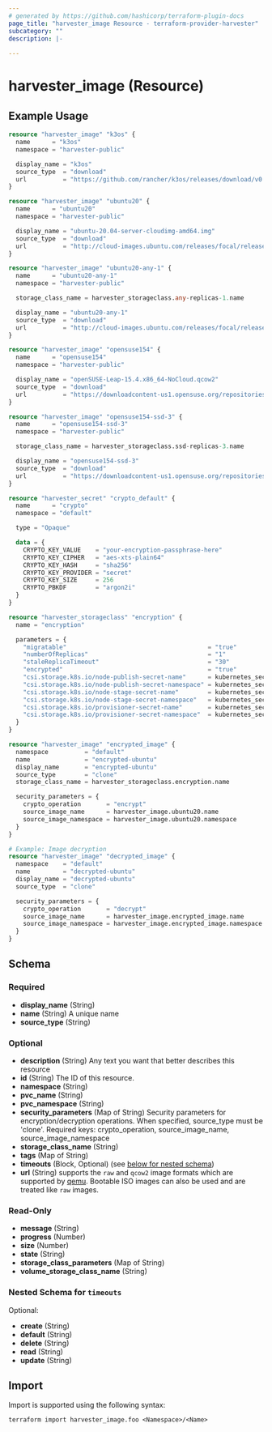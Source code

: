 ```yaml
---
# generated by https://github.com/hashicorp/terraform-plugin-docs
page_title: "harvester_image Resource - terraform-provider-harvester"
subcategory: ""
description: |-
  
---
```


# harvester_image (Resource)



## Example Usage

```terraform
resource "harvester_image" "k3os" {
  name      = "k3os"
  namespace = "harvester-public"

  display_name = "k3os"
  source_type  = "download"
  url          = "https://github.com/rancher/k3os/releases/download/v0.20.6-k3s1r0/k3os-amd64.iso"
}

resource "harvester_image" "ubuntu20" {
  name      = "ubuntu20"
  namespace = "harvester-public"

  display_name = "ubuntu-20.04-server-cloudimg-amd64.img"
  source_type  = "download"
  url          = "http://cloud-images.ubuntu.com/releases/focal/release/ubuntu-20.04-server-cloudimg-amd64.img"
}

resource "harvester_image" "ubuntu20-any-1" {
  name      = "ubuntu20-any-1"
  namespace = "harvester-public"

  storage_class_name = harvester_storageclass.any-replicas-1.name

  display_name = "ubuntu20-any-1"
  source_type  = "download"
  url          = "http://cloud-images.ubuntu.com/releases/focal/release/ubuntu-20.04-server-cloudimg-amd64.img"
}

resource "harvester_image" "opensuse154" {
  name      = "opensuse154"
  namespace = "harvester-public"

  display_name = "openSUSE-Leap-15.4.x86_64-NoCloud.qcow2"
  source_type  = "download"
  url          = "https://downloadcontent-us1.opensuse.org/repositories/Cloud:/Images:/Leap_15.4/images/openSUSE-Leap-15.4.x86_64-NoCloud.qcow2"
}

resource "harvester_image" "opensuse154-ssd-3" {
  name      = "opensuse154-ssd-3"
  namespace = "harvester-public"

  storage_class_name = harvester_storageclass.ssd-replicas-3.name

  display_name = "opensuse154-ssd-3"
  source_type  = "download"
  url          = "https://downloadcontent-us1.opensuse.org/repositories/Cloud:/Images:/Leap_15.4/images/openSUSE-Leap-15.4.x86_64-NoCloud.qcow2"
}

resource "harvester_secret" "crypto_default" {
  name      = "crypto"
  namespace = "default"

  type = "Opaque"

  data = {
    CRYPTO_KEY_VALUE    = "your-encryption-passphrase-here"
    CRYPTO_KEY_CIPHER   = "aes-xts-plain64"
    CRYPTO_KEY_HASH     = "sha256"
    CRYPTO_KEY_PROVIDER = "secret"
    CRYPTO_KEY_SIZE     = 256
    CRYPTO_PBKDF        = "argon2i"
  }
}

resource "harvester_storageclass" "encryption" {
  name = "encryption"

  parameters = {
    "migratable"                                       = "true"
    "numberOfReplicas"                                 = "1"
    "staleReplicaTimeout"                              = "30"
    "encrypted"                                        = "true"
    "csi.storage.k8s.io/node-publish-secret-name"      = kubernetes_secret_v1.crypto_default.metadata[0].name
    "csi.storage.k8s.io/node-publish-secret-namespace" = kubernetes_secret_v1.crypto_default.metadata[0].namespace
    "csi.storage.k8s.io/node-stage-secret-name"        = kubernetes_secret_v1.crypto_default.metadata[0].name
    "csi.storage.k8s.io/node-stage-secret-namespace"   = kubernetes_secret_v1.crypto_default.metadata[0].namespace
    "csi.storage.k8s.io/provisioner-secret-name"       = kubernetes_secret_v1.crypto_default.metadata[0].name
    "csi.storage.k8s.io/provisioner-secret-namespace"  = kubernetes_secret_v1.crypto_default.metadata[0].namespace
  }
}

resource "harvester_image" "encrypted_image" {
  namespace          = "default"
  name               = "encrypted-ubuntu"
  display_name       = "encrypted-ubuntu"
  source_type        = "clone"
  storage_class_name = harvester_storageclass.encryption.name

  security_parameters = {
    crypto_operation       = "encrypt"
    source_image_name      = harvester_image.ubuntu20.name
    source_image_namespace = harvester_image.ubuntu20.namespace
  }
}

# Example: Image decryption
resource "harvester_image" "decrypted_image" {
  namespace    = "default"
  name         = "decrypted-ubuntu"
  display_name = "decrypted-ubuntu"
  source_type  = "clone"

  security_parameters = {
    crypto_operation       = "decrypt"
    source_image_name      = harvester_image.encrypted_image.name
    source_image_namespace = harvester_image.encrypted_image.namespace
  }
}
```

<!-- schema generated by tfplugindocs -->
## Schema

### Required

- **display_name** (String)
- **name** (String) A unique name
- **source_type** (String)

### Optional

- **description** (String) Any text you want that better describes this resource
- **id** (String) The ID of this resource.
- **namespace** (String)
- **pvc_name** (String)
- **pvc_namespace** (String)
- **security_parameters** (Map of String) Security parameters for encryption/decryption operations. When specified, source_type must be 'clone'. Required keys: crypto_operation, source_image_name, source_image_namespace
- **storage_class_name** (String)
- **tags** (Map of String)
- **timeouts** (Block, Optional) (see [below for nested schema](#nestedblock--timeouts))
- **url** (String) supports the `raw` and `qcow2` image formats which are supported by [qemu](https://www.qemu.org/docs/master/system/images.html#disk-image-file-formats). Bootable ISO images can also be used and are treated like `raw` images.

### Read-Only

- **message** (String)
- **progress** (Number)
- **size** (Number)
- **state** (String)
- **storage_class_parameters** (Map of String)
- **volume_storage_class_name** (String)

<a id="nestedblock--timeouts"></a>
### Nested Schema for `timeouts`

Optional:

- **create** (String)
- **default** (String)
- **delete** (String)
- **read** (String)
- **update** (String)

## Import

Import is supported using the following syntax:

```shell
terraform import harvester_image.foo <Namespace>/<Name>
```
